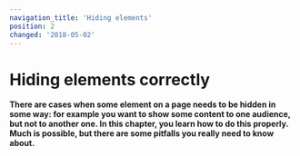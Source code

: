 ```yaml
---
navigation_title: 'Hiding elements'
position: 2
changed: '2018-05-02'
---
```


# Hiding elements correctly

**There are cases when some element on a page needs to be hidden in some way: for example you want to show some content to one audience, but not to another one. In this chapter, you learn how to do this properly. Much is possible, but there are some pitfalls you really need to know about.**
